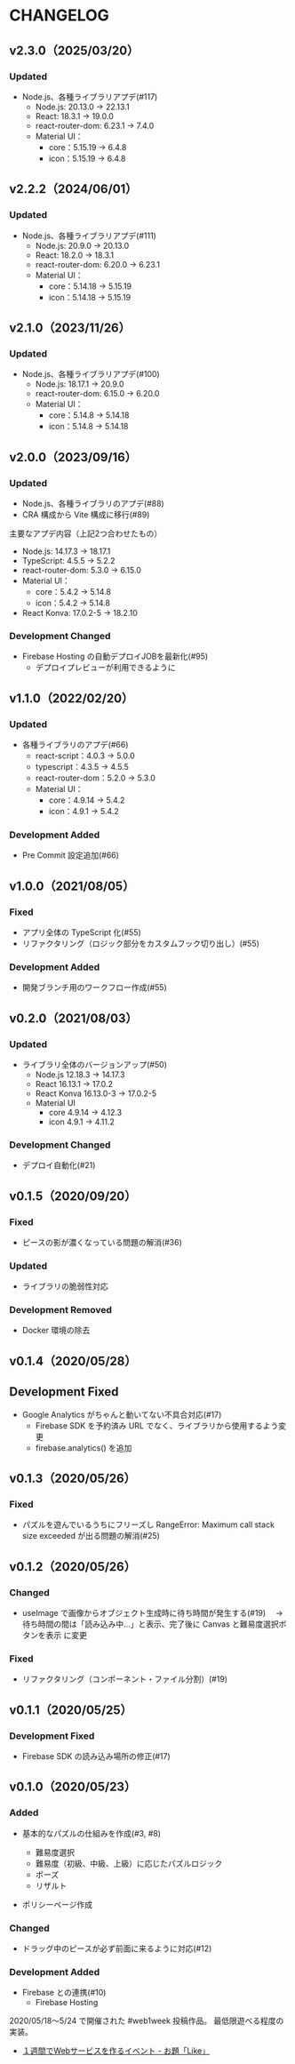 # CHANGELOG

## v2.3.0（2025/03/20）
### Updated
- Node.js、各種ライブラリアプデ(#117)
  - Node.js: 20.13.0 -> 22.13.1
  - React: 18.3.1 -> 19.0.0
  - react-router-dom: 6.23.1 -> 7.4.0
  - Material UI：
    - core：5.15.19 -> 6.4.8
    - icon：5.15.19 -> 6.4.8

## v2.2.2（2024/06/01）
### Updated
- Node.js、各種ライブラリアプデ(#111)
  - Node.js: 20.9.0 -> 20.13.0
  - React: 18.2.0 -> 18.3.1
  - react-router-dom: 6.20.0 -> 6.23.1
  - Material UI：
    - core：5.14.18 -> 5.15.19
    - icon：5.14.18 -> 5.15.19

## v2.1.0（2023/11/26）
### Updated
- Node.js、各種ライブラリアプデ(#100)
  - Node.js: 18.17.1 -> 20.9.0
  - react-router-dom: 6.15.0 -> 6.20.0
  - Material UI：
    - core：5.14.8 -> 5.14.18
    - icon：5.14.8 -> 5.14.18

## v2.0.0（2023/09/16）
### Updated
- Node.js、各種ライブラリのアプデ(#88)
- CRA 構成から Vite 構成に移行(#89)

主要なアプデ内容（上記2つ合わせたもの）
- Node.js: 14.17.3 -> 18.17.1
- TypeScript: 4.5.5 -> 5.2.2
- react-router-dom: 5.3.0 -> 6.15.0
- Material UI：
  - core：5.4.2 -> 5.14.8
  - icon：5.4.2 -> 5.14.8
- React Konva: 17.0.2-5 -> 18.2.10

### Development Changed
- Firebase Hosting の自動デプロイJOBを最新化(#95)
  - デプロイプレビューが利用できるように

## v1.1.0（2022/02/20）
### Updated
- 各種ライブラリのアプデ(#66)
  - react-script：4.0.3 → 5.0.0
  - typescript：4.3.5 → 4.5.5
  - react-router-dom：5.2.0 → 5.3.0
  - Material UI：
    - core：4.9.14 → 5.4.2
    - icon：4.9.1 → 5.4.2

### Development Added
- Pre Commit 設定追加(#66)

## v1.0.0（2021/08/05）
### Fixed
- アプリ全体の TypeScript 化(#55)
- リファクタリング（ロジック部分をカスタムフック切り出し）(#55)

### Development Added
- 開発ブランチ用のワークフロー作成(#55)

## v0.2.0（2021/08/03）
### Updated
- ライブラリ全体のバージョンアップ(#50)
  - Node.js 12.18.3 → 14.17.3
  - React 16.13.1 → 17.0.2
  - React Konva 16.13.0-3 → 17.0.2-5
  - Material UI
    - core 4.9.14 → 4.12.3
    - icon 4.9.1 → 4.11.2

### Development Changed
- デプロイ自動化(#21)

## v0.1.5（2020/09/20）
### Fixed
- ピースの影が濃くなっている問題の解消(#36)

### Updated
- ライブラリの脆弱性対応

### Development Removed
- Docker 環境の除去

## v0.1.4（2020/05/28）
## Development Fixed
- Google Analytics がちゃんと動いてない不具合対応(#17)
  - Firebase SDK を予約済み URL でなく、ライブラリから使用するよう変更
  - firebase.analytics() を追加

## v0.1.3（2020/05/26）
### Fixed
- パズルを遊んでいるうちにフリーズし RangeError: Maximum call stack size exceeded が出る問題の解消(#25)

## v0.1.2（2020/05/26）
### Changed
- useImage で画像からオブジェクト生成時に待ち時間が発生する(#19)
　→ 待ち時間の間は「読み込み中...」と表示、完了後に Canvas と難易度選択ボタンを表示 に変更

### Fixed
- リファクタリング（コンポーネント・ファイル分割）(#19)

## v0.1.1（2020/05/25）
### Development Fixed
- Firebase SDK の読み込み場所の修正(#17)

## v0.1.0（2020/05/23）
### Added
- 基本的なパズルの仕組みを作成(#3, #8)
  - 難易度選択
  - 難易度（初級、中級、上級）に応じたパズルロジック
  - ポーズ
  - リザルト

- ポリシーページ作成

### Changed
- ドラッグ中のピースが必ず前面に来るように対応(#12)

### Development Added
- Firebase との連携(#10)
  - Firebase Hosting

2020/05/18～5/24 で開催された #web1week 投稿作品。
最低限遊べる程度の実装。
- [１週間でWebサービスを作るイベント - お題「Like」](https://crieit.net/boards/web1week-202005)
